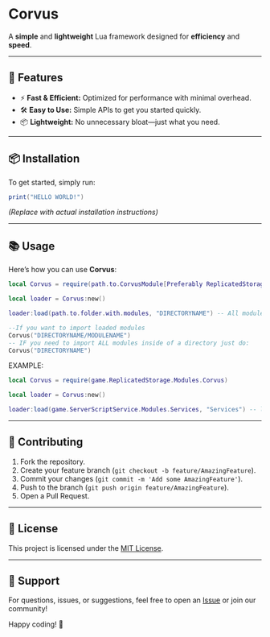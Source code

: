 # Corvus

A **simple** and **lightweight** Lua framework designed for **efficiency** and **speed**.

---

## 🚀 Features

- ⚡ **Fast & Efficient:** Optimized for performance with minimal overhead.
- 🛠️ **Easy to Use:** Simple APIs to get you started quickly.
- 📦 **Lightweight:** No unnecessary bloat—just what you need.

---

## 📦 Installation

To get started, simply run:

```lua
print("HELLO WORLD!")
```

*(Replace with actual installation instructions)*

---

## 📚 Usage

Here’s how you can use **Corvus**:

```lua
local Corvus = require(path.to.CorvusModule[Preferably ReplicatedStorage])

local loader = Corvus:new()

loader:load(path.to.folder.with.modules, "DIRECTORYNAME") -- All modules within path.to.folder.with.modules will be stored in "Corvus.cache.DIRECTORYNAME"

--If you want to import loaded modules
Corvus("DIRECTORYNAME/MODULENAME")
-- IF you need to import ALL modules inside of a directory just do:
Corvus("DIRECTORYNAME")

```

EXAMPLE:

```lua
local Corvus = require(game.ReplicatedStorage.Modules.Corvus)

local loader = Corvus:new()

loader:load(game.ServerScriptService.Modules.Services, "Services") -- loads all modules inside of Modules.Services into "Corvus.cache.Services"
```

---

## 🤝 Contributing

1. Fork the repository.
2. Create your feature branch (`git checkout -b feature/AmazingFeature`).
3. Commit your changes (`git commit -m 'Add some AmazingFeature'`).
4. Push to the branch (`git push origin feature/AmazingFeature`).
5. Open a Pull Request.

---

## 📄 License

This project is licensed under the [MIT License](LICENSE.md).

---

## 💬 Support

For questions, issues, or suggestions, feel free to open an [Issue](https://github.com/Corvus-Framework/issues) or join our community!

Happy coding! 🚀

